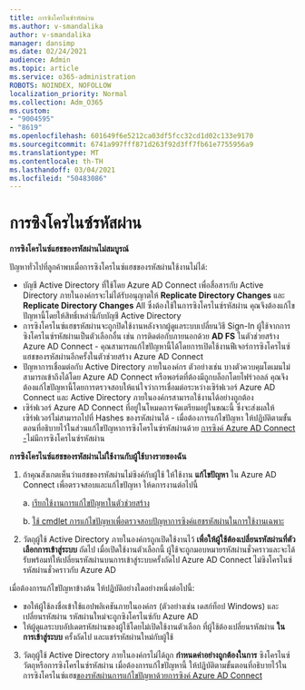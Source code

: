 ```yaml
---
title: การซิงโครไนซ์รหัสผ่าน
ms.author: v-smandalika
author: v-smandalika
manager: dansimp
ms.date: 02/24/2021
audience: Admin
ms.topic: article
ms.service: o365-administration
ROBOTS: NOINDEX, NOFOLLOW
localization_priority: Normal
ms.collection: Adm_O365
ms.custom:
- "9004595"
- "8619"
ms.openlocfilehash: 601649f6e5212ca03df5fcc32cd1d02c133e9170
ms.sourcegitcommit: 6741a997fff871d263f92d3ff7fb61e7755956a9
ms.translationtype: MT
ms.contentlocale: th-TH
ms.lasthandoff: 03/04/2021
ms.locfileid: "50483086"
---
```

# <a name="password-synchronization"></a>การซิงโครไนซ์รหัสผ่าน

**การซิงโครไนซ์แฮชของรหัสผ่านไม่สมบูรณ์**

ปัญหาทั่วไปที่ลูกค้าพบเมื่อการซิงโครไนซ์แฮชของรหัสผ่านใช้งานไม่ได้:

- บัญชี Active Directory ที่ใช้โดย Azure AD Connect เพื่อสื่อสารกับ Active Directory ภายในองค์กรจะไม่ได้รับอนุญาตให้ **Replicate Directory Changes** และ **Replicate Directory Changes** All ซึ่งต้องใช้ในการซิงโครไนซ์รหัสผ่าน คุณจึงต้องแก้ไขปัญหานี้โดยให้สิทธิ์เหล่านี้กับบัญชี Active Directory
- การซิงโครไนซ์แฮชรหัสผ่านจะถูกปิดใช้งานหลังจากผู้ดูแลระบบเปลี่ยนวิธี Sign-In ผู้ใช้จากการซิงโครไนซ์รหัสผ่านเป็นตัวเลือกอื่น เช่น การติดต่อกับภายนอกด้วย **AD FS** ในตัวช่วยสร้าง Azure AD Connect - คุณสามารถแก้ไขปัญหานี้ได้โดยการเปิดใช้งานฟีเจอร์การซิงโครไนซ์แฮชของรหัสผ่านอีกครั้งในตัวช่วยสร้าง Azure AD Connect
- ปัญหาการเชื่อมต่อกับ Active Directory ภายในองค์กร ตัวอย่างเช่น บางตัวควบคุมโดเมนไม่สามารถเข้าถึงได้โดย Azure AD Connect หรือพอร์ตที่ต้องมีถูก[](https://docs.microsoft.com/azure/active-directory/hybrid/reference-connect-ports)บล็อกโดยไฟร์วอลล์ คุณจึงต้องแก้ไขปัญหานี้โดยการตรวจสอบให้แน่ใจว่าการเชื่อมต่อระหว่างเซิร์ฟเวอร์ Azure AD Connect และ Active Directory ภายในองค์กรสามารถใช้งานได้อย่างถูกต้อง
- เซิร์ฟเวอร์ Azure AD Connect ที่อยู่ในโหมดการจัดเตรียมอยู่ในขณะนี้ ซึ่งจะส่งผลให้เซิร์ฟเวอร์ไม่สามารถไปที่ Hashes ของรหัสผ่านได้ - เมื่อต้องการแก้ไขปัญหา ให้ปฏิบัติตามขั้นตอนที่อธิบายไว้ในส่วนแก้ไขปัญหาการซิงโครไนซ์รหัสผ่านด้วย [การซิงค์ Azure AD Connect -](https://docs.microsoft.com/azure/active-directory/hybrid/tshoot-connect-password-hash-synchronization)ไม่มีการซิงโครไนซ์รหัสผ่าน

**การซิงโครไนซ์แฮชของรหัสผ่านไม่ใช้งานกับผู้ใช้บางรายของฉัน**

1. ถ้าคุณสังเกตเห็นว่าแฮชของรหัสผ่านไม่ซิงค์กับผู้ใช้ ให้ใช้งาน **แก้ไขปัญหา** ใน Azure AD Connect เพื่อตรวจสอบและแก้ไขปัญหา ให้ดการงานต่อไปนี้

    a. [เรียกใช้งานการแก้ไขปัญหาในตัวช่วยสร้าง](https://docs.microsoft.com/azure/active-directory/hybrid/tshoot-connect-objectsync)

    b. [ใช้ cmdlet การแก้ไขปัญหาเพื่อตรวจสอบปัญหาการซิงค์แฮชรหัสผ่านในการใช้งานเฉพาะ](https://docs.microsoft.com/azure/active-directory/hybrid/tshoot-connect-password-hash-synchronization)

2. วัตถุผู้ใช้ Active Directory ภายในองค์กรถูกเปิดใช้งานไว้ **เพื่อให้ผู้ใช้ต้องเปลี่ยนรหัสผ่านที่ตัวเลือกการเข้าสู่ระบบ** ถัดไป เมื่อเปิดใช้งานตัวเลือกนี้ ผู้ใช้จะถูกมอบหมายรหัสผ่านชั่วคราวและจะได้รับพร้อมท์ให้เปลี่ยนรหัสผ่านบนการเข้าสู่ระบบครั้งถัดไป Azure AD Connect ไม่ซิงโครไนซ์รหัสผ่านชั่วคราวกับ Azure AD

เมื่อต้องการแก้ไขปัญหาข้างต้น ให้ปฏิบัติอย่างใดอย่างหนึ่งต่อไปนี้:

- ขอให้ผู้ใช้ลงชื่อเข้าใช้แอปพลิเคชันภายในองค์กร (ตัวอย่างเช่น เดสก์ท็อป Windows) และเปลี่ยนรหัสผ่าน รหัสผ่านใหม่จะถูกซิงโครไนซ์กับ Azure AD
- ให้ผู้ดูแลระบบอัปเดตรหัสผ่านของผู้ใช้โดยไม่เปิดใช้งานตัวเลือก ที่ผู้ใช้ต้องเปลี่ยนรหัสผ่าน **ในการเข้าสู่ระบบ** ครั้งถัดไป และแชร์รหัสผ่านใหม่กับผู้ใช้

3. วัตถุผู้ใช้ Active Directory ภายในองค์กรไม่ได้ถูก **กําหนดค่าอย่างถูกต้องในการ** ซิงโครไนซ์วัตถุหรือการซิงโครไนซ์รหัสผ่าน เมื่อต้องการแก้ไขปัญหานี้ ให้ปฏิบัติตามขั้นตอนที่อธิบายไว้ในการซิงโครไนซ์แฮช[ของรหัสผ่านการแก้ไขปัญหาด้วยการซิงค์ Azure AD Connect](https://docs.microsoft.com/azure/active-directory/hybrid/tshoot-connect-password-hash-synchronization)







